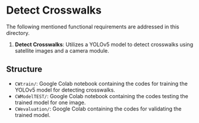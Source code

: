 # Detect Crosswalks

The following mentioned functional requirements are addressed in this directory.

1. **Detect Crosswalks**: Utilizes a YOLOv5 model to detect crosswalks using satellite images and a camera module.

## Structure

- `CWtrain/`: Google Colab notebook containing the codes for training the YOLOv5 model for detecting crosswalks.
- `CWModelTEST/`:  Google Colab notebook containing the codes testing the trained model for one image.
- `CWevaluation/`:  Google Colab containing the codes for validating the trained model.
